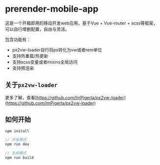 # prerender-mobile-app

这是一个开箱即用的移动开发web应用，基于Vue + Vue-router + scss等框架，可以自行增删配置，自由与灵活。

包含功能有：
- px2vw-loader自行将px转化为vw或者rem单位
- 支持热重载/热更新
- 支持scss变量或者mixins全局访问
- 支持预渲染

## 关于`px2vw-loader`

更多了解，查看[https://github.com/ImPigerla/px2vw-loader](https://github.com/ImPigerla/px2vw-loader)

## 如何开始

```js
npm install

// 开发模式
npm run dev

// 生成模式
npm run build
```


